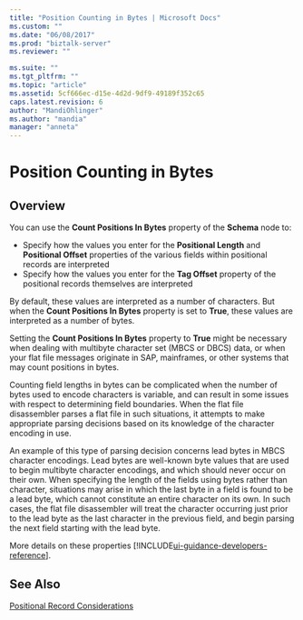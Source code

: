```yaml
---
title: "Position Counting in Bytes | Microsoft Docs"
ms.custom: ""
ms.date: "06/08/2017"
ms.prod: "biztalk-server"
ms.reviewer: ""

ms.suite: ""
ms.tgt_pltfrm: ""
ms.topic: "article"
ms.assetid: 5cf666ec-d15e-4d2d-9df9-49189f352c65
caps.latest.revision: 6
author: "MandiOhlinger"
ms.author: "mandia"
manager: "anneta"
---
```

# Position Counting in Bytes

## Overview

You can use the **Count Positions In Bytes** property of the **Schema** node to: 

* Specify how the values you enter for the **Positional Length** and **Positional Offset** properties of the various fields within positional records are interpreted
* Specify how the values you enter for the **Tag Offset** property of the positional records themselves are interpreted

By default, these values are interpreted as a number of characters. But when the **Count Positions In Bytes** property is set to **True**, these values are interpreted as a number of bytes.  
  
 Setting the **Count Positions In Bytes** property to **True** might be necessary when dealing with multibyte character set (MBCS or DBCS) data, or when your flat file messages originate in SAP, mainframes, or other systems that may count positions in bytes.  
  
 Counting field lengths in bytes can be complicated when the number of bytes used to encode characters is variable, and can result in some issues with respect to determining field boundaries. When the flat file disassembler parses a flat file in such situations, it attempts to make appropriate parsing decisions based on its knowledge of the character encoding in use.  
  
 An example of this type of parsing decision concerns lead bytes in MBCS character encodings. Lead bytes are well-known byte values that are used to begin multibyte character encodings, and which should never occur on their own. When specifying the length of the fields using bytes rather than character, situations may arise in which the last byte in a field is found to be a lead byte, which cannot constitute an entire character on its own. In such cases, the flat file disassembler will treat the character occurring just prior to the lead byte as the last character in the previous field, and begin parsing the next field starting with the lead byte.  

More details on these properties [!INCLUDE[ui-guidance-developers-reference](../includes/ui-guidance-developers-reference.md)]. 
  
## See Also  
 [Positional Record Considerations](../core/positional-record-considerations.md)   
